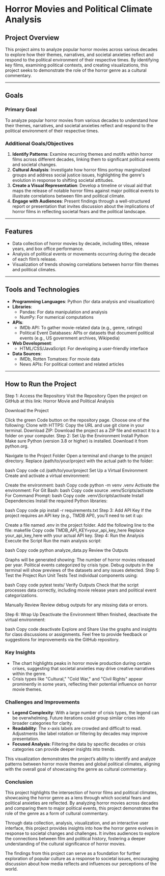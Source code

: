# Horror Movies and Political Climate Analysis

## Project Overview
This project aims to analyze popular horror movies across various decades to explore how their themes, narratives, and societal anxieties reflect and respond to the political environment of their respective times. By identifying key films, examining political contexts, and creating visualizations, this project seeks to demonstrate the role of the horror genre as a cultural commentary.

---

## Goals

### Primary Goal
To analyze popular horror movies from various decades to understand how their themes, narratives, and societal anxieties reflect and respond to the political environment of their respective times.

### Additional Goals/Objectives
1. **Identify Patterns**: Examine recurring themes and motifs within horror films across different decades, linking them to significant political events and societal changes.
2. **Cultural Analysis**: Investigate how horror films portray marginalized groups and address social justice issues, highlighting the genre's evolution in response to shifting societal attitudes.
3. **Create a Visual Representation**: Develop a timeline or visual aid that maps the release of notable horror films against major political events to illustrate correlations between film and political climate.
4. **Engage with Audiences**: Present findings through a well-structured report or presentation that invites discussion about the implications of horror films in reflecting societal fears and the political landscape.

---

## Features
- Data collection of horror movies by decade, including titles, release years, and box office performance.
- Analysis of political events or movements occurring during the decade of each film’s release.
- Visualization of trends showing correlations between horror film themes and political climates.

---

## Tools and Technologies
- **Programming Languages**: Python (for data analysis and visualization)
- **Libraries**:
  - Pandas: For data manipulation and analysis
  - NumPy: For numerical computations
- **APIs**:
  - IMDb API: To gather movie-related data (e.g., genre, ratings)
  - Political Event Databases: APIs or datasets that document political events (e.g., US government archives, Wikipedia)
- **Web Development**:
  - HTML/CSS/JavaScript: For developing a user-friendly interface
- **Data Sources**:
  - IMDb, Rotten Tomatoes: For movie data
  - News APIs: For political context and related articles

---

## How to Run the Project
Step 1: Access the Repository
Visit the Repository
Open the project on GitHub at this link:
Horror Movie and Political Analysis

Download the Project

Click the green Code button on the repository page.
Choose one of the following:
Clone with HTTPS: Copy the URL and use git clone in your terminal.
Download ZIP: Download the project as a ZIP file and extract it to a folder on your computer.
Step 2: Set Up the Environment
Install Python
Make sure Python (version 3.8 or higher) is installed. Download it from python.org.

Navigate to the Project Folder
Open a terminal and change to the project directory. Replace /path/to/your/project with the actual path to the folder:

bash
Copy code
cd /path/to/your/project
Set Up a Virtual Environment
Create and activate a virtual environment:

Create the environment:
bash
Copy code
python -m venv .venv
Activate the environment:
For Git Bash:
bash
Copy code
source .venv/Scripts/activate
For Command Prompt:
bash
Copy code
.venv\Scripts\activate
Install Dependencies
Install the required Python libraries:

bash
Copy code
pip install -r requirements.txt
Step 3: Add API Key
If the project requires an API key (e.g., TMDB API), you’ll need to set it up:

Create a file named .env in the project folder.
Add the following line to the file:
makefile
Copy code
TMDB_API_KEY=your_api_key_here
Replace your_api_key_here with your actual API key.
Step 4: Run the Analysis
Execute the Script
Run the main analysis script:

bash
Copy code
python analyze_data.py
Review the Outputs

Graphs will be generated showing:
The number of horror movies released per year.
Political events categorized by crisis type.
Debug outputs in the terminal will show previews of the datasets and any issues detected.
Step 5: Test the Project
Run Unit Tests
Test individual components using:

bash
Copy code
pytest tests/
Verify Outputs
Check that the script processes data correctly, including movie release years and political event categorizations.

Manually Review
Review debug outputs for any missing data or errors.

Step 6: Wrap Up
Deactivate the Environment
When finished, deactivate the virtual environment:

bash
Copy code
deactivate
Explore and Share
Use the graphs and insights for class discussions or assignments. Feel free to provide feedback or suggestions for improvements via the GitHub repository.

### Key Insights
- The chart highlights peaks in horror movie production during certain crises, suggesting that societal anxieties may drive creative narratives within the genre.
- Crisis types like "Cultural," "Cold War," and "Civil Rights" appear prominently in some years, reflecting their potential influence on horror movie themes.

### Challenges and Improvements
- **Legend Complexity**: With a large number of crisis types, the legend can be overwhelming. Future iterations could group similar crises into broader categories for clarity.
- **Readability**: The x-axis labels are crowded and difficult to read. Adjustments like label rotation or filtering by decades may improve presentation.
- **Focused Analysis**: Filtering the data by specific decades or crisis categories can provide deeper insights into trends.

This visualization demonstrates the project’s ability to identify and analyze patterns between horror movie themes and global political climates, aligning with the overall goal of showcasing the genre as cultural commentary.

### Conclusion

This project highlights the intersection of horror films and political climates, showcasing the horror genre as a lens through which societal fears and political anxieties are reflected. By analyzing horror movies across decades and comparing them to major political events, this project demonstrates the role of the genre as a form of cultural commentary.

Through data collection, analysis, visualization, and an interactive user interface, this project provides insights into how the horror genre evolves in response to societal changes and challenges. It invites audiences to explore the connections between film and political history, fostering a deeper understanding of the cultural significance of horror movies.

The findings from this project can serve as a foundation for further exploration of popular culture as a response to societal issues, encouraging discussion about how media reflects and influences our perceptions of the world.

